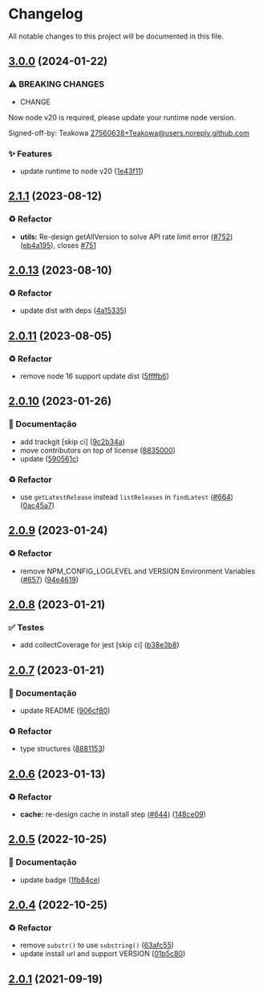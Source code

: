 # Changelog

All notable changes to this project will be documented in this file.

## [3.0.0](https://github.com/Teakowa/setup-serverless/compare/v2.1.1...v3.0.0) (2024-01-22)


### ⚠ BREAKING CHANGES

* CHANGE

Now node v20 is required, please update your runtime node version.

Signed-off-by: Teakowa <27560638+Teakowa@users.noreply.github.com>

### :sparkles: Features

* update runtime to node v20 ([1e43f11](https://github.com/Teakowa/setup-serverless/commit/1e43f1156913fd1110412b569a733ea6a9de0596))

## [2.1.1](https://github.com/Teakowa/setup-serverless/compare/v2.1.0...v2.1.1) (2023-08-12)


### :recycle: Refactor

* **utils:** Re-design getAllVersion to solve API rate limit error ([#752](https://github.com/Teakowa/setup-serverless/issues/752)) ([eb4a195](https://github.com/Teakowa/setup-serverless/commit/eb4a195482aefd444786a7a0456a8753628b617f)), closes [#751](https://github.com/Teakowa/setup-serverless/issues/751)

## [2.0.13](https://github.com/Teakowa/setup-serverless/compare/v2.0.12...v2.0.13) (2023-08-10)


### :recycle: Refactor

* update dist with deps ([4a15335](https://github.com/Teakowa/setup-serverless/commit/4a15335e88293ef2daa8262df2ef617c93ee1bd7))

## [2.0.11](https://github.com/Teakowa/setup-serverless/compare/v2.0.10...v2.0.11) (2023-08-05)


### :recycle: Refactor

* remove node 16 support update dist ([5ffffb6](https://github.com/Teakowa/setup-serverless/commit/5ffffb6a6890bff2e509c4672fff23889031c3f4))

## [2.0.10](https://github.com/Teakowa/setup-serverless/compare/v2.0.9...v2.0.10) (2023-01-26)


### :memo: Documentação

* add trackgit [skip ci] ([9c2b34a](https://github.com/Teakowa/setup-serverless/commit/9c2b34adf5d3fee380748c80a15930902fa2f7ac))
* move contributors on top of license ([8835000](https://github.com/Teakowa/setup-serverless/commit/8835000aed5a70325771a78a7aa5afdfee29cc5a))
* update ([590561c](https://github.com/Teakowa/setup-serverless/commit/590561c700b6fa67599c5a254778bde1f8f2562f))


### :recycle: Refactor

* use `getLatestRelease` instead `listReleases` in `findLatest` ([#664](https://github.com/Teakowa/setup-serverless/issues/664)) ([0ac45a7](https://github.com/Teakowa/setup-serverless/commit/0ac45a7ab4d7705dbf4d5a255bec50ee38155bce))

## [2.0.9](https://github.com/Teakowa/setup-serverless/compare/v2.0.8...v2.0.9) (2023-01-24)


### :recycle: Refactor

* remove NPM_CONFIG_LOGLEVEL and VERSION Environment Variables ([#657](https://github.com/Teakowa/setup-serverless/issues/657)) ([94e4619](https://github.com/Teakowa/setup-serverless/commit/94e461963d18efd446fdc825d5bbea9cafd13f00))

## [2.0.8](https://github.com/Teakowa/setup-serverless/compare/v2.0.7...v2.0.8) (2023-01-21)


### :white_check_mark: Testes

* add collectCoverage for jest [skip ci] ([b38e3b8](https://github.com/Teakowa/setup-serverless/commit/b38e3b88063cb82d30115f7bd8102fffe7521bfe))

## [2.0.7](https://github.com/Teakowa/setup-serverless/compare/v2.0.6...v2.0.7) (2023-01-21)


### :memo: Documentação

* update README ([906cf80](https://github.com/Teakowa/setup-serverless/commit/906cf80bec2f9970774536d75f0fd1485913325d))


### :recycle: Refactor

* type structures ([8881153](https://github.com/Teakowa/setup-serverless/commit/88811539aa11f1bf3c56addd921d82f72c0d08ec))

## [2.0.6](https://github.com/Teakowa/setup-serverless/compare/v2.0.5...v2.0.6) (2023-01-13)


### :recycle: Refactor

* **cache:** re-design cache in install step ([#644](https://github.com/Teakowa/setup-serverless/issues/644)) ([148ce09](https://github.com/Teakowa/setup-serverless/commit/148ce09100c79715521d2f40b101d7109f9f281d))

## [2.0.5](https://github.com/Teakowa/setup-serverless/compare/v2.0.4...v2.0.5) (2022-10-25)


### :memo: Documentação

* update badge ([1fb84ce](https://github.com/Teakowa/setup-serverless/commit/1fb84ce1001518fce2d6f30ff1d4c475b9a35e06))

## [2.0.4](https://github.com/Teakowa/setup-serverless/compare/v2.0.3...v2.0.4) (2022-10-25)


### :recycle: Refactor

* remove `substr()` to use `substring()` ([63afc55](https://github.com/Teakowa/setup-serverless/commit/63afc55e182b4e3a8cf80da5f57353722c172692))
* update install url and support VERSION ([01b5c80](https://github.com/Teakowa/setup-serverless/commit/01b5c80626c12a5fb6d23a068968bc9a3da85910))

## [2.0.1](https://github.com/Teakowa/setup-serverless/compare/v2.0.0...v2.0.1) (2021-09-19)

